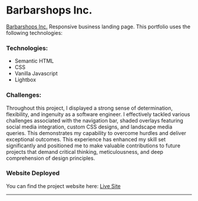 # Barbarshops Inc.

[Barbarshops Inc.](https://terrelljackson.vercel.app/) Responsive business landing page.
This portfolio uses the following technologies:

### Technologies: 
- Semantic HTML
- CSS
- Vanilla Javascript
- Lightbox

### Challenges: 
Throughout this project, I displayed a strong sense of determination, flexibility, and ingenuity as a software engineer. I effectively tackled various challenges associated with the navigation bar, shaded overlays featuring social media integration, custom CSS designs, and landscape media queries. This demonstrates my capability to overcome hurdles and deliver exceptional outcomes. This experience has enhanced my skill set significantly and positioned me to make valuable contributions to future projects that demand critical thinking, meticulousness, and deep comprehension of design principles.

### Website Deployed

You can find the project website here: [Live Site](https://tjrelly.github.io/barbarshops/)

---

